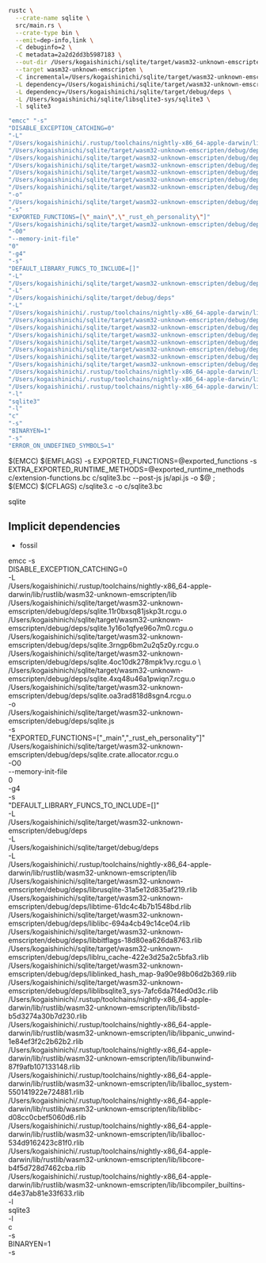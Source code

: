 ```sh
rustc \
  --crate-name sqlite \
  src/main.rs \
  --crate-type bin \
  --emit=dep-info,link \
  -C debuginfo=2 \
  -C metadata=2a2d2dd3b5987183 \
  --out-dir /Users/kogaishinichi/sqlite/target/wasm32-unknown-emscripten/debug/deps \
  --target wasm32-unknown-emscripten \
  -C incremental=/Users/kogaishinichi/sqlite/target/wasm32-unknown-emscripten/debug/incremental \
  -L dependency=/Users/kogaishinichi/sqlite/target/wasm32-unknown-emscripten/debug/deps \
  -L dependency=/Users/kogaishinichi/sqlite/target/debug/deps \
  -L /Users/kogaishinichi/sqlite/libsqlite3-sys/sqlite3 \
  -l sqlite3
```

```sh
"emcc" "-s"
"DISABLE_EXCEPTION_CATCHING=0"
"-L"
"/Users/kogaishinichi/.rustup/toolchains/nightly-x86_64-apple-darwin/lib/rustlib/wasm32-unknown-emscripten/lib"
"/Users/kogaishinichi/sqlite/target/wasm32-unknown-emscripten/debug/deps/sqlite.11r0bxsq81jskp3t.rcgu.o"
"/Users/kogaishinichi/sqlite/target/wasm32-unknown-emscripten/debug/deps/sqlite.1y16o1qfye96o7m0.rcgu.o"
"/Users/kogaishinichi/sqlite/target/wasm32-unknown-emscripten/debug/deps/sqlite.3rngp6bm2u2q5z0y.rcgu.o"
"/Users/kogaishinichi/sqlite/target/wasm32-unknown-emscripten/debug/deps/sqlite.4oc10dk278mpk1vy.rcgu.o"
"/Users/kogaishinichi/sqlite/target/wasm32-unknown-emscripten/debug/deps/sqlite.4xq48u46a1pwiqn7.rcgu.o"
"/Users/kogaishinichi/sqlite/target/wasm32-unknown-emscripten/debug/deps/sqlite.oa3rad818d8sgn4.rcgu.o"
"-o"
"/Users/kogaishinichi/sqlite/target/wasm32-unknown-emscripten/debug/deps/sqlite.js"
"-s"
"EXPORTED_FUNCTIONS=[\"_main\",\"_rust_eh_personality\"]"
"/Users/kogaishinichi/sqlite/target/wasm32-unknown-emscripten/debug/deps/sqlite.crate.allocator.rcgu.o"
"-O0"
"--memory-init-file"
"0"
"-g4"
"-s"
"DEFAULT_LIBRARY_FUNCS_TO_INCLUDE=[]"
"-L"
"/Users/kogaishinichi/sqlite/target/wasm32-unknown-emscripten/debug/deps"
"-L"
"/Users/kogaishinichi/sqlite/target/debug/deps"
"-L"
"/Users/kogaishinichi/.rustup/toolchains/nightly-x86_64-apple-darwin/lib/rustlib/wasm32-unknown-emscripten/lib"
"/Users/kogaishinichi/sqlite/target/wasm32-unknown-emscripten/debug/deps/librusqlite-31a5e12d835af219.rlib"
"/Users/kogaishinichi/sqlite/target/wasm32-unknown-emscripten/debug/deps/libtime-61dc4c4b7b1548bd.rlib"
"/Users/kogaishinichi/sqlite/target/wasm32-unknown-emscripten/debug/deps/liblibc-694a4cb49c14ce04.rlib"
"/Users/kogaishinichi/sqlite/target/wasm32-unknown-emscripten/debug/deps/libbitflags-18d80ea626da8763.rlib"
"/Users/kogaishinichi/sqlite/target/wasm32-unknown-emscripten/debug/deps/liblru_cache-422e3d25a2c5bfa3.rlib"
"/Users/kogaishinichi/sqlite/target/wasm32-unknown-emscripten/debug/deps/liblinked_hash_map-9a90e98b06d2b369.rlib"
"/Users/kogaishinichi/sqlite/target/wasm32-unknown-emscripten/debug/deps/liblibsqlite3_sys-7afc6da7f4ed0d3c.rlib"
"/Users/kogaishinichi/.rustup/toolchains/nightly-x86_64-apple-darwin/lib/rustlib/wasm32-unknown-emscripten/lib/libstd-b5d3274a30b7d230.rlib" "/Users/kogaishinichi/.rustup/toolchains/nightly-x86_64-apple-darwin/lib/rustlib/wasm32-unknown-emscripten/lib/libpanic_unwind-1e84ef3f2c2b62b2.rlib" "/Users/kogaishinichi/.rustup/toolchains/nightly-x86_64-apple-darwin/lib/rustlib/wasm32-unknown-emscripten/lib/libunwind-87f9afb107133148.rlib"
"/Users/kogaishinichi/.rustup/toolchains/nightly-x86_64-apple-darwin/lib/rustlib/wasm32-unknown-emscripten/lib/liballoc_system-550141922e724881.rlib" "/Users/kogaishinichi/.rustup/toolchains/nightly-x86_64-apple-darwin/lib/rustlib/wasm32-unknown-emscripten/lib/liblibc-d08cc0cbef5060d6.rlib" "/Users/kogaishinichi/.rustup/toolchains/nightly-x86_64-apple-darwin/lib/rustlib/wasm32-unknown-emscripten/lib/liballoc-534d9162423c81f0.rlib" "/Users/kogaishinichi/.rustup/toolchains/nightly-x86_64-apple-darwin/lib/rustlib/wasm32-unknown-emscripten/lib/libcore-b4f5d728d7462cba.rlib"
"/Users/kogaishinichi/.rustup/toolchains/nightly-x86_64-apple-darwin/lib/rustlib/wasm32-unknown-emscripten/lib/libcompiler_builtins-d4e37ab81e33f633.rlib"
"-l"
"sqlite3"
"-l"
"c"
"-s"
"BINARYEN=1"
"-s"
"ERROR_ON_UNDEFINED_SYMBOLS=1"
```

$(EMCC) $(EMFLAGS) -s EXPORTED_FUNCTIONS=@exported_functions -s EXTRA_EXPORTED_RUNTIME_METHODS=@exported_runtime_methods c/extension-functions.bc c/sqlite3.bc --post-js js/api.js -o $@ ;\
$(EMCC) $(CFLAGS) c/sqlite3.c -o c/sqlite3.bc

sqlite

## Implicit dependencies

- fossil

emcc -s \
DISABLE_EXCEPTION_CATCHING=0 \
-L \
/Users/kogaishinichi/.rustup/toolchains/nightly-x86_64-apple-darwin/lib/rustlib/wasm32-unknown-emscripten/lib \
/Users/kogaishinichi/sqlite/target/wasm32-unknown-emscripten/debug/deps/sqlite.11r0bxsq81jskp3t.rcgu.o \
/Users/kogaishinichi/sqlite/target/wasm32-unknown-emscripten/debug/deps/sqlite.1y16o1qfye96o7m0.rcgu.o \
/Users/kogaishinichi/sqlite/target/wasm32-unknown-emscripten/debug/deps/sqlite.3rngp6bm2u2q5z0y.rcgu.o \
/Users/kogaishinichi/sqlite/target/wasm32-unknown-emscripten/debug/deps/sqlite.4oc10dk278mpk1vy.rcgu.o \ \
/Users/kogaishinichi/sqlite/target/wasm32-unknown-emscripten/debug/deps/sqlite.4xq48u46a1pwiqn7.rcgu.o \
/Users/kogaishinichi/sqlite/target/wasm32-unknown-emscripten/debug/deps/sqlite.oa3rad818d8sgn4.rcgu.o \
-o \
/Users/kogaishinichi/sqlite/target/wasm32-unknown-emscripten/debug/deps/sqlite.js \
-s \
"EXPORTED_FUNCTIONS=[\"_main\",\"_rust_eh_personality\"]" \
/Users/kogaishinichi/sqlite/target/wasm32-unknown-emscripten/debug/deps/sqlite.crate.allocator.rcgu.o \
-O0 \
--memory-init-file \
0 \
-g4 \
-s \
"DEFAULT_LIBRARY_FUNCS_TO_INCLUDE=[]" \
-L \
/Users/kogaishinichi/sqlite/target/wasm32-unknown-emscripten/debug/deps \
-L \
/Users/kogaishinichi/sqlite/target/debug/deps \
-L \
/Users/kogaishinichi/.rustup/toolchains/nightly-x86_64-apple-darwin/lib/rustlib/wasm32-unknown-emscripten/lib \
/Users/kogaishinichi/sqlite/target/wasm32-unknown-emscripten/debug/deps/librusqlite-31a5e12d835af219.rlib \
/Users/kogaishinichi/sqlite/target/wasm32-unknown-emscripten/debug/deps/libtime-61dc4c4b7b1548bd.rlib \
/Users/kogaishinichi/sqlite/target/wasm32-unknown-emscripten/debug/deps/liblibc-694a4cb49c14ce04.rlib \
/Users/kogaishinichi/sqlite/target/wasm32-unknown-emscripten/debug/deps/libbitflags-18d80ea626da8763.rlib \
/Users/kogaishinichi/sqlite/target/wasm32-unknown-emscripten/debug/deps/liblru_cache-422e3d25a2c5bfa3.rlib \
/Users/kogaishinichi/sqlite/target/wasm32-unknown-emscripten/debug/deps/liblinked_hash_map-9a90e98b06d2b369.rlib \
/Users/kogaishinichi/sqlite/target/wasm32-unknown-emscripten/debug/deps/liblibsqlite3_sys-7afc6da7f4ed0d3c.rlib \
/Users/kogaishinichi/.rustup/toolchains/nightly-x86_64-apple-darwin/lib/rustlib/wasm32-unknown-emscripten/lib/libstd-b5d3274a30b7d230.rlib \
/Users/kogaishinichi/.rustup/toolchains/nightly-x86_64-apple-darwin/lib/rustlib/wasm32-unknown-emscripten/lib/libpanic_unwind-1e84ef3f2c2b62b2.rlib \
/Users/kogaishinichi/.rustup/toolchains/nightly-x86_64-apple-darwin/lib/rustlib/wasm32-unknown-emscripten/lib/libunwind-87f9afb107133148.rlib \
/Users/kogaishinichi/.rustup/toolchains/nightly-x86_64-apple-darwin/lib/rustlib/wasm32-unknown-emscripten/lib/liballoc_system-550141922e724881.rlib \
/Users/kogaishinichi/.rustup/toolchains/nightly-x86_64-apple-darwin/lib/rustlib/wasm32-unknown-emscripten/lib/liblibc-d08cc0cbef5060d6.rlib \
/Users/kogaishinichi/.rustup/toolchains/nightly-x86_64-apple-darwin/lib/rustlib/wasm32-unknown-emscripten/lib/liballoc-534d9162423c81f0.rlib \
/Users/kogaishinichi/.rustup/toolchains/nightly-x86_64-apple-darwin/lib/rustlib/wasm32-unknown-emscripten/lib/libcore-b4f5d728d7462cba.rlib \
/Users/kogaishinichi/.rustup/toolchains/nightly-x86_64-apple-darwin/lib/rustlib/wasm32-unknown-emscripten/lib/libcompiler_builtins-d4e37ab81e33f633.rlib \
-l \
sqlite3 \
-l \
c \
-s \
BINARYEN=1 \
-s
